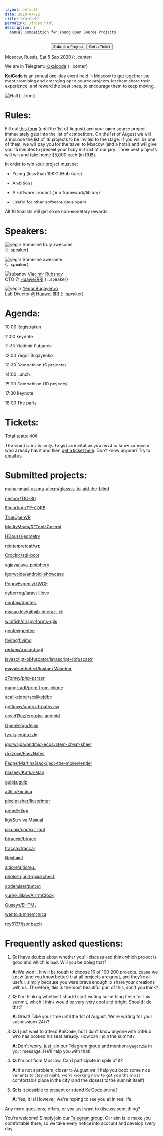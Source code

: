 ```yaml
---
layout: default
date: 2020-04-22
title: "KaiCode"
permalink: /index.html
description: |
  Annual Competition for Young Open Source Projects
---
```


<div style="text-align: center">
<form action="https://docs.google.com/forms/d/1Cp6MZKzloZ0dJWu22kRp0p2MthEvq3UHRW2W7zzSPUc" style="display: inline">
  <button type="submit">Submit a Project</button>
</form>
<form action="https://kaicode.timepad.ru/event/1317705/" style="display: inline">
  <button type="submit">Get a Ticket</button>
</form>
</div>

Moscow, Russia, Sat 5 Sep 2020
{: .center}

We are in Telegram: [@kaicode](https://t.me/kaicode)
{: .center}

**KaiCode** is an annual one-day event held in Moscow to
get together the most promising and emerging open
source projects, let them share their experience,
and reward the best ones, to encourage them to keep moving.

![Hall](/images/hall.jpg)
{: .front}

# Rules:

Fill out [this form](https://docs.google.com/forms/d/1Cp6MZKzloZ0dJWu22kRp0p2MthEvq3UHRW2W7zzSPUc)
(until the 1st of August)
and your open source project
immediately gets into the list of competitors. On the 1st of August
we will announce the list of 16 projects to be invited
to the stage. If you will be one of them, we will pay you for
the travel to Moscow (and a hotel) and will give you 15 minutes
to present your baby in front of our jury.
Three best projects will win and take home $5,000 each (in RUB).

In order to win your project must be:

  * Young (less than 10K GitHub stars)

  * Ambitious

  * A software product (or a framework/library)

  * Useful for other software developers

All 16 finalists will get some non-monetary rewards.

# Speakers:

![yegor](/images/face.jpg)
Someone truly awesome
<br/>
{: .speaker}

![yegor](/images/face.jpg)
Someone awesome
<br/>
{: .speaker}

![rubanov](/images/rubanov.jpg)
[Vladimir Rubanov](https://www.rubanov.pro/)
<br/>
CTO @ [Huawei RRI](https://career.huawei.ru/rri/)
{: .speaker}

![yegor](https://www.yegor256.com/images/face-256x256.jpg)
[Yegor Bugayenko](https://www.yegor256.com)
<br/>
Lab Director @ [Huawei RRI](https://career.huawei.ru/rri/)
{: .speaker}

# Agenda:

10:00 Registration

11:00 Keynote

11:30 Vladimir Rubanov

12:00 Yegor Bugayenko

12:30 Competition (6 projects)

14:00 Lunch

15:00 Competition (10 projects)

17:30 Keynote

18:00 The party

# Tickets:

Total seats: 400

The event is invite-only. To get an invitation you need to know
someone who already has it and then
[get a ticket here](https://kaicode.timepad.ru/event/1317705/).
Don't know anyone? Try to
[email us](mailto:tickets@kaicode.org).

# Submitted projects:

[muhammad-usama-aleem/glasses-to-aid-the-blind](https://github.com/muhammad-usama-aleem/glasses-to-aid-the-blind)

[nesbox/TIC-80](https://github.com/nesbox/TIC-80)

[ElmarDott/TP-CORE](https://github.com/ElmarDott/TP-CORE)

[TrueOpenVR](https://github.com/TrueOpenVR)

[McJtyMods/RFToolsControl](McJtyMods/RFToolsControl)

[HDouss/jeometry](https://github.com/HDouss/jeometry)

[reinterpretcat/vrp](https://github.com/reinterpretcat/vrp)

[CrocInc/sql-boot](https://github.com/CrocInc/sql-boot)

[sgjava/java-periphery](https://github.com/sgjava/java-periphery)

[igorwojda/android-showcase](https://github.com/igorwojda/android-showcase)

[PopovEvgeniy/SWGF](https://github.com/PopovEvgeniy/SWGF)

[cybercog/laravel-love](https://github.com/cybercog/laravel-love)

[onqtam/doctest](https://github.com/onqtam/doctest)

[msaaddev/github-interact-cli](https://github.com/msaaddev/github-interact-cli)

[wildfish/crispy-forms-gds](https://github.com/wildfish/crispy-forms-gds)

[gentee/gentee](https://github.com/gentee/gentee)

[flyimg/flyimg](https://github.com/flyimg/flyimg)

[reddec/trusted-cgi](https://github.com/reddec/trusted-cgi)

[javascript-obfuscator/javascript-obfuscator](https://github.com/javascript-obfuscator/javascript-obfuscator)

[mayokunthefirst/Instant-Weather](https://github.com/mayokunthefirst/Instant-Weather)

[z7zmey/php-parser](https://github.com/z7zmey/php-parser)

[mangstadt/print-from-phone](https://github.com/mangstadt/print-from-phone)

[scalikejdbc/scalikejdbc](https://github.com/scalikejdbc/scalikejdbc)

[geftimov/android-pathview](https://github.com/geftimov/android-pathview)

[covid19cz/erouska-android](https://github.com/covid19cz/erouska-android)

[OpenFeign/feign](https://github.com/OpenFeign/feign)

[tyvik/geopuzzle](https://github.com/tyvik/geopuzzle)

[igorwojda/android-ecosystem-cheat-sheet](https://github.com/igorwojda/android-ecosystem-cheat-sheet)

[r57zone/EasyNotes](https://github.com/r57zone/EasyNotes)

[FagnerMartinsBrack/jack-the-moneylender](https://github.com/FagnerMartinsBrack/jack-the-moneylender)

[blazeey/Kafka-Man](https://github.com/blazeey/Kafka-Man)

[gulpjs/gulp](https://github.com/gulpjs/gulp)

[a5kin/xentica](https://github.com/a5kin/xentica)

[pixelpusher/liveprinter](https://github.com/pixelpusher/liveprinter)

[pmed/v8pp](https://github.com/pmed/v8pp)

[ligi/SurvivalManual](https://github.com/ligi/SurvivalManual)

[iakunin/codexia-bot](https://github.com/iakunin/codexia-bot)

[btraceio/btrace](https://github.com/btraceio/btrace)

[traccar/traccar](https://github.com/traccar/traccar)

[NexInput](https://github.com/NexInput)

[altiore/altiore.ui](https://github.com/altiore/altiore.ui)

[pholser/junit-quickcheck](https://github.com/pholser/junit-quickcheck)

[coderaiser/putout](https://github.com/coderaiser/putout)

[yuriykulikov/AlarmClock](https://github.com/yuriykulikov/AlarmClock)

[Guseyn/EHTML](https://github.com/Guseyn/EHTML)

[wentout/mnemonica](https://github.com/wentout/mnemonica)

[rey5137/jsonbatch](https://github.com/rey5137/jsonbatch)

# Frequently asked questions:

1.
    **Q**: I have doubts about whether you'll discuss and think which project is good 
    and which is bad. Will you be doing that?

    **A**: We won't. It will be tough to choose 16 of 100-200 projects, cause we know 
    (and you know better) that all projects are great, and they're all useful, simply because you 
    were brave enough to share your creations with us. Therefore, this is the most beautiful part of 
    this, don't you think?

1.
    **Q**: I'm thinking whether I should start writing something fresh for this summit, which
    I think would be very-very cool and bright. Should I do that?

    **A**: Great! Take your time until the 1st of August. We're waiting for your submissions 24/7!

1.
    **Q**: I just want to attend KaiCode, but I don't know anyone with GitHub who has 
    booked his seat already. How can I join the summit?

    **A**: Don't worry, just join our [Telegram group](https://t.me/kaicode) and mention `@yegor256` 
    in your message. He'll help you with that!

1.
    **Q**:  I'm not from Moscow. Can I participate in spite of it?

    **A**:  It's not a problem, closer to August we'll help you book some nice variants to stay 
    at night, we're working now to get you the most comfortable place in the city 
    (and the closest to the summit itself).

1.
    **Q**:  Is it possible to present or attend KaiCode online? 
    
    **A**:  Yes, it is! However, we're hoping to see you all in real life.

Any more questions, offers, or you just want to discuss something?

You're welcome! Simply join our [Telegram group](https://t.me/kaicode). Our aim is to make you 
comfortable there, so we take every notice into account and develop every day.
